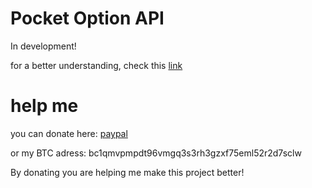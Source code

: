 # Pocket Option API

In development!

for a better understanding, check this [link](https://github.com/theshadow76/PocketOptionAPI)

# help me

you can donate here: [paypal](https://paypal.me/shadowtechsc?country.x=CL&locale.x=es_XC)

or my BTC adress: bc1qmvpmpdt96vmgq3s3rh3gzxf75eml52r2d7sclw

By donating you are helping me make this project better!
